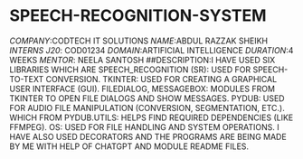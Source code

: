 # SPEECH-RECOGNITION-SYSTEM
*COMPANY*:CODTECH IT SOLUTIONS
*NAME*:ABDUL RAZZAK SHEIKH
*INTERNS J20*: COD01234
*DOMAIN*:ARTIFICIAL INTELLIGENCE
*DURATION*:4 WEEKS
*MENTOR*: NEELA SANTOSH
##DESCRIPTION:I HAVE USED SIX LIBRARIES WHICH ARE SPEECH_RECOGNITION (SR): USED FOR SPEECH-TO-TEXT CONVERSION.
TKINTER: USED FOR CREATING A GRAPHICAL USER INTERFACE (GUI).
FILEDIALOG, MESSAGEBOX: MODULES FROM TKINTER TO OPEN FILE DIALOGS AND SHOW MESSAGES.
PYDUB: USED FOR AUDIO FILE MANIPULATION (CONVERSION, SEGMENTATION, ETC.).
WHICH FROM PYDUB.UTILS: HELPS FIND REQUIRED DEPENDENCIES (LIKE FFMPEG).
OS: USED FOR FILE HANDLING AND SYSTEM OPERATIONS.
I HAVE ALSO USED DECORATORS AND THE PROGRAMS ARE BEING MADE BY ME WITH HELP OF CHATGPT AND MODULE README FILES.
